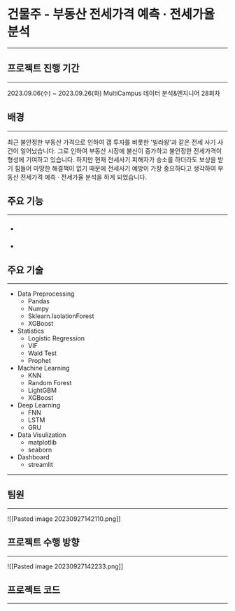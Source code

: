 # 건물주 - 부동산 전세가격 예측 · 전세가율 분석
---
## 프로젝트 진행 기간
---
2023.09.06(수) ~ 2023.09.26(화) 
MultiCampus 데이터 분석&엔지니어 28회차


## 배경
---
최근 불안정한 부동산 가격으로 인하여 갭 투자를 비롯한 '빌라왕'과 같은 전세 사기 사건이 일어났습니다. 그로 인하여 부동산 시장에 불신이 증가하고 불안정한 전세가격이 형성에 기여하고 있습니다. 하지만 현재 전세사기 피해자가 승소를 하더라도 보상을 받기 힘들어 마땅한 해결책이 없기 때문에 전세사기 예방이 가장 중요하다고 생각하여 부동산 전세가격 예측 · 전세가율 분석을 하게 되었습니다.

## 주요 기능
---
- ### 
- 

## 주요 기술
---
- Data Preprocessing
	- Pandas
	- Numpy
	- Sklearn.IsolationForest
	- XGBoost
- Statistics
	- Logistic Regression
	- VIF
	- Wald Test
	- Prophet
- Machine Learning
	- KNN
	- Random Forest
	- LightGBM
	- XGBoost
- Deep Learning
	- FNN
	- LSTM
	- GRU
- Data Visulization
	- matplotlib
	- seaborn
- Dashboard
	- streamlit
---
## 팀원
---
![[Pasted image 20230927142110.png]]

## 프로젝트 수행 방향
---
![[Pasted image 20230927142233.png]]
## 프로젝트 코드
---
